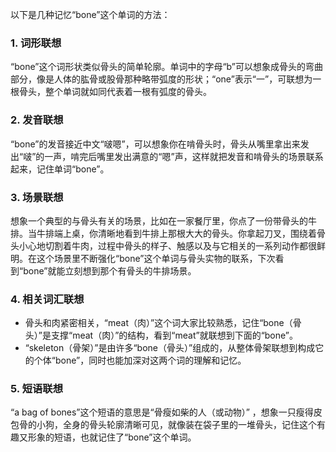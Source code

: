 以下是几种记忆“bone”这个单词的方法：

### 1. 词形联想
“bone”这个词形状类似骨头的简单轮廓。单词中的字母“b”可以想象成骨头的弯曲部分，像是人体的肱骨或股骨那种略带弧度的形状；“one”表示“一”，可联想为一根骨头，整个单词就如同代表着一根有弧度的骨头。 

### 2. 发音联想
“bone”的发音接近中文“啵嗯”，可以想象你在啃骨头时，骨头从嘴里拿出来发出“啵”的一声，啃完后嘴里发出满意的“嗯”声，这样就把发音和啃骨头的场景联系起来，记住单词“bone”。 

### 3. 场景联想
想象一个典型的与骨头有关的场景，比如在一家餐厅里，你点了一份带骨头的牛排。当牛排端上桌，你清晰地看到牛排上那根大大的骨头。你拿起刀叉，围绕着骨头小心地切割着牛肉，过程中骨头的样子、触感以及与它相关的一系列动作都很鲜明。在这个场景里不断强化“bone”这个单词与骨头实物的联系，下次看到“bone”就能立刻想到那个有骨头的牛排场景。 

### 4. 相关词汇联想
 - 骨头和肉紧密相关，“meat（肉）”这个词大家比较熟悉，记住“bone（骨头）”是支撑“meat（肉）”的结构，看到“meat”就联想到下面的“bone”。
 - “skeleton（骨架）”是由许多“bone（骨头）”组成的，从整体骨架联想到构成它的个体“bone”，同时也能加深对这两个词的理解和记忆。 

### 5. 短语联想
“a bag of bones”这个短语的意思是“骨瘦如柴的人（或动物）” ，想象一只瘦得皮包骨的小狗，全身的骨头轮廓清晰可见，就像装在袋子里的一堆骨头，记住这个有趣又形象的短语，也就记住了“bone”这个单词。 